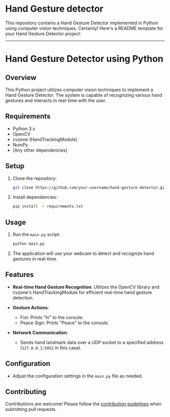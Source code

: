 # Hand Gesture detector
 This repository contains a Hand Gesture Detector implemented in Python using computer vision techniques.
Certainly! Here's a README template for your Hand Gesture Detector project:

---

# Hand Gesture Detector using Python

## Overview

This Python project utilizes computer vision techniques to implement a Hand Gesture Detector. The system is capable of recognizing various hand gestures and interacts in real-time with the user.

## Requirements

- Python 3.x
- OpenCV
- cvzone (HandTrackingModule)
- NumPy
- [Any other dependencies]

## Setup

1. Clone the repository:

   ```bash
   git clone https://github.com/your-username/hand-gesture-detector.git
   ```

2. Install dependencies:

   ```bash
   pip install -r requirements.txt
   ```

## Usage

1. Run the `main.py` script:

   ```bash
   python main.py
   ```

2. The application will use your webcam to detect and recognize hand gestures in real-time.

## Features

- **Real-time Hand Gesture Recognition**: Utilizes the OpenCV library and cvzone's HandTrackingModule for efficient real-time hand gesture detection.

- **Gesture Actions**:
  - Fist: Prints "hi" to the console.
  - Peace Sign: Prints "Peace" to the console.

- **Network Communication**:
  - Sends hand landmark data over a UDP socket to a specified address (`127.0.0.1:5052` in this case).

## Configuration

- Adjust the configuration settings in the `main.py` file as needed.

## Contributing

Contributions are welcome! Please follow the [contribution guidelines](CONTRIBUTING.md) when submitting pull requests.

